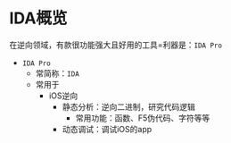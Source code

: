 # IDA概览

在逆向领域，有款很功能强大且好用的工具=利器是：`IDA Pro`

* `IDA Pro`
  * 常简称：`IDA`
  * 常用于
    * iOS逆向
      * 静态分析：逆向二进制，研究代码逻辑
        * 常用功能：函数、F5伪代码、字符等等
      * 动态调试：调试iOS的app

